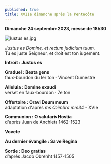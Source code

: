 ```yaml
---
published: true
title: XVIIe dimanche après la Pentecôte
---
```

**Dimanche 24 septembre 2023, messe de 18h30**

![Iustus es.jpg]({{site.baseurl}}/images/Iustus%20es.jpg)

*Justus es Domine, et rectum judicium tuum.*  
Tu es juste Seigneur, et droit est ton jugement.

**Introït : Justus es**

**Graduel : Beata gens**  
faux-bourdon du Ier ton - Vincent Dumestre

**Alleluia : Domine exaudi**  
verset en faux-bourdon - 7e ton

**Offertoire : Oravi Deum meum**  
adaptation d'après *ms Coimbra mm34* - XVIe

**Communion : O salutaris Hostia**  
d'après Juan de Anchieta 1462-1523

**Vovete**  

**Au dernier évangile : Salve Regina**

**Sortie : Deo gratias**  
d’après Jacob Obrehht 1457-1505
